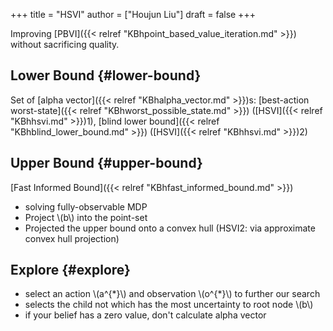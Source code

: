 +++
title = "HSVI"
author = ["Houjun Liu"]
draft = false
+++

Improving [PBVI]({{< relref "KBhpoint_based_value_iteration.md" >}}) without sacrificing quality.


## Lower Bound {#lower-bound}

Set of [alpha vector]({{< relref "KBhalpha_vector.md" >}})s: [best-action worst-state]({{< relref "KBhworst_possible_state.md" >}}) ([HSVI]({{< relref "KBhhsvi.md" >}})1), [blind lower bound]({{< relref "KBhblind_lower_bound.md" >}}) ([HSVI]({{< relref "KBhhsvi.md" >}})2)


## Upper Bound {#upper-bound}

[Fast Informed Bound]({{< relref "KBhfast_informed_bound.md" >}})

-   solving fully-observable MDP
-   Project \\(b\\) into the point-set
-   Projected the upper bound onto a convex hull (HSVI2: via approximate convex hull projection)


## Explore {#explore}

-   select an action \\(a^{\*}\\) and observation \\(o^{\*}\\) to further our search
-   selects the child not which has the most uncertainty to root node \\(b\\)
-   if your belief has a zero value, don't calculate alpha vector
